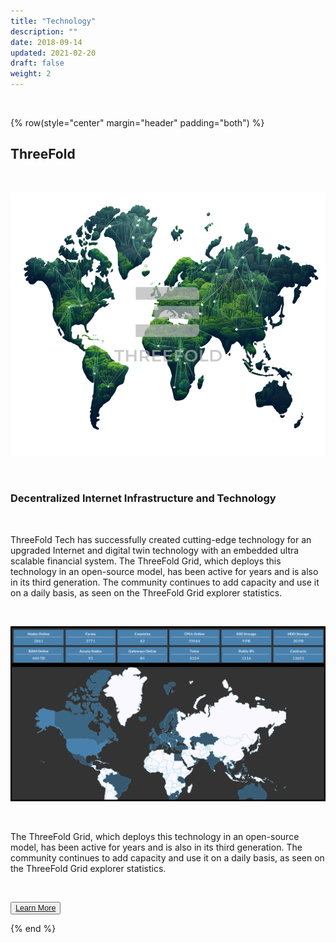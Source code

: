 ```yaml
---
title: "Technology"
description: ""
date: 2018-09-14
updated: 2021-02-20
draft: false
weight: 2
---
```


<div class="container mx-auto">

<br>

<!-- section 1 (co-found) -->

{% row(style="center" margin="header" padding="both") %}

## ThreeFold

<br>

![Image](img/tfff.png#medium#mx-auto)

<br>

### Decentralized Internet Infrastructure and Technology


<br>

<p>
ThreeFold Tech has successfully created cutting-edge technology for an upgraded Internet and digital twin technology with an embedded ultra scalable financial system. The ThreeFold Grid, which deploys this technology in an open-source model, has been active for years and is also in its third generation. The community continues to add capacity and use it on a daily basis, as seen on the ThreeFold Grid explorer statistics.
</p>

<br>

![image](img/gridstat.png#xl#mx-auto)

<br>

<p>
The ThreeFold Grid, which deploys this technology in an open-source model, has been active for years and is also in its third generation. The community continues to add capacity and use it on a daily basis, as seen on the ThreeFold Grid explorer statistics.
</p>

<br>

<button style="font-size:0.9em">[Learn More](/home/tools/)</button>

{% end %}

</div>


